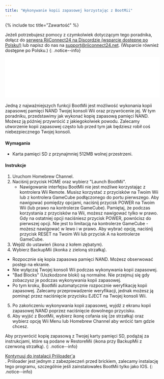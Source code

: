 ```yaml
---
title: "Wykonywanie kopii zapasowej korzystając z BootMii"
---
```


{% include toc title="Zawartość" %}

Jeżeli potrzebujesz pomocy z czymkolwiek dotyczącym tego poradnika, dołącz do [serwera RiiConnect24 na Discordzie (wsparcie dostępne po Polsku!)](https://discord.gg/b4Y7jfD) lub napisz do nas na [support@riiconnect24.net](mailto:support@riiconnect24.net). (Wsparcie również dostępne po Polsku.)
{: .notice--info}

![Logo BootMii](/images/bootmii.png)

Jedną z najważniejszych funkcji BootMii jest możliwość wykonania kopii zapasowej pamięci NAND Twojej konsoli Wii oraz przywrócenie jej. W tym poradniku, przedstawimy jak wykonać kopię zapasową pamięci NAND. Możesz ją później przywrócić z jakiegokolwiek powodu. Zalecamy utworzenie kopii zapasowej często lub przed tym jak będziesz robił coś niebezpiecznego Twojej konsoli.

#### Wymagania
* Karta pamięci SD z przynajmniej 512MB wolnej przestrzeni.

#### Instrukcje
1. Uruchom Homebrew Channel.
2. Naciśnij przycisk HOME oraz wybierz "Launch BootMii".
   - Nawigowanie interfejsu BootMii nie jest możliwe korzystając z kontrolera Wii Remote. Musisz korzystać z przycisków na Twoim Wii lub z kontrolera GameCube podłączonego do portu pierwszego. Aby nawigować pomiędzy opcjami, naciśnij przycisk POWER na Twoim Wii (lub prawo na kontrolerze GameCube). Pamiętaj, że podczas korzystania z przycisków na Wii, możesz nawigować tylko w prawo. Gdy na ostatniej opcji naciśniesz przycisk POWER, powrócisz do pierwszej opcji. Nie jest to limitacją na kontrolerze GameCube - możesz nawigować w lewo i w prawo. Aby wybrać opcję, naciśnij przycisk RESET na Twoim Wii lub przycisk A na kontrolerze GameCube.
3. Wejdź do ustawień (ikona z kołem zębatym).
4. Wybierz BackupMii (ikonka z zieloną strzałką).
- Rozpocznie się kopia zapasowa pamięci NAND. Możesz obserwować postęp na ekranie.
- Nie wyłączaj Twojej konsoli Wii podczas wykonywania kopii zapasowej.
- "Bad Blocks" (Uszkodzone bloki) są normalne. Nie przejmuj się gdy zobaczysz je podczas wykonywania kopii zapasowej.
- Po tym kroku, BootMii automatycznie rozpocznie weryfikację kopii zapasowej. Zalecamy przeprowadzenie weryfikacji, jednak możesz ją pominąć przez naciśnięcie przycisku EJECT na Twojej konsoli Wii.
5. Po zakończeniu wykonywania kopii zapasowej, wyjdź z ekranu kopii zapasowej NAND poprzez naciśnięcie dowolnego przycisku.
6. Aby wyjść z BootMii, wybierz ikonę cofania się (ze strzałką) oraz wybierz opcję Wii Menu lub Homebrew Channel aby wrócić tam gdzie chcesz.

Aby przywrócić kopię zapasową z Twojej karty pamięci SD, podążaj za instrukcjami, które są podane w RestoreMii (ikona przy BackupMii z czerwoną strzałką).
{: .notice--info}

[Kontynuuj do instalacji Priiloader'a](priiloader)<br>. Priiloader jest jednym z zabezpieczeń przed brickiem, zalecamy instalację tego programu, szczególnie jeśli zainstalowałes BootMii tylko jako IOS.
{: .notice--info}
